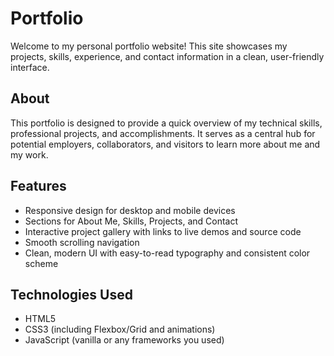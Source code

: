 # Portfolio
Welcome to my personal portfolio website! This site showcases my projects, skills, experience, and contact information in a clean, user-friendly interface.

## About

This portfolio is designed to provide a quick overview of my technical skills, professional projects, and accomplishments. It serves as a central hub for potential employers, collaborators, and visitors to learn more about me and my work.

## Features

- Responsive design for desktop and mobile devices  
- Sections for About Me, Skills, Projects, and Contact  
- Interactive project gallery with links to live demos and source code  
- Smooth scrolling navigation  
- Clean, modern UI with easy-to-read typography and consistent color scheme  

## Technologies Used

- HTML5  
- CSS3 (including Flexbox/Grid and animations)  
- JavaScript (vanilla or any frameworks you used)  
